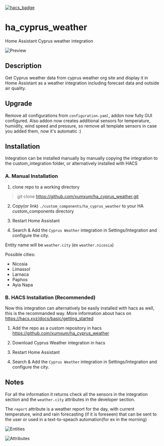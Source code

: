 [![hacs_badge](https://img.shields.io/badge/HACS-Custom-41BDF5.svg?style=for-the-badge)](https://github.com/hacs/integration)

# ha_cyprus_weather
Home Assistant Cyprus weather integration

![Preview](screenshot/limassol.jpeg)

## Description
Get Cyprus weather data from cyprus weather org site and display it in Home Assistant as a weather integration including forecast data and outside air quality.

## Upgrade
Remove all configurations from `configuration.yaml`, addon now fully GUI configured. Also addon now creates additional sensors for temperature, humidity, wind speed and pressure, so remove all template sensors in case you added them, now it's automatic :)

## Installation
Integration can be installed manually by manually copying the integration to the custom_integration folder, or alternatively installed with HACS

### A. Manual Installation
1. clone repo to a working directory
> git clone https://github.com/xumxum/ha_cyprus_weather.git

2. Copy(or link) `./custom_components/ha_cyprus_weather` to your  HA custom_components directory

3. Restart Home Assistant
 
4. Search & Add the `Cyprus Weather` integration in Settings/Integration and configure the city.

Entity name will be `weather.city` (ex `weather.nicosia`)

Possible cities:
- Nicosia
- Limassol
- Larnaca
- Paphos
- Ayia Napa

### B. HACS Installation (Recommended)
Now this integration can alternatively be easily installed with hacs as well, this is the recommanded way. More information about hacs on 
https://hacs.xyz/docs/basic/getting_started

1. Add the repo as a custom repository in hacs  
   https://github.com/xumxum/ha_cyprus_weather

2. Download Cyprus Weather integration in hacs

3. Restart Home Assistant

4. Search & Add the `Cyprus Weather` integration in Settings/Integration and configure the city.


## Notes


For all the information it returns check all the sensors in the integration section and the `weather.city` attributes in the developer section.

The `report` attribute is a weather report for the day, with current temperature, wind and rain forecasting (if it is foreseen) that can be sent to the user or used in a text-to-speach automation(for ex in the morning)

![Entities](screenshot/entities.jpeg)

![Attributes](screenshot/attributes.jpeg)